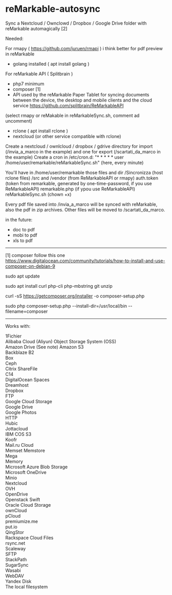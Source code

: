 # reMarkable-autosync
Sync a Nextcloud / Ownclowd / Dropbox / Google Drive folder with reMarkable automagically [2]


Needed:

For rmapy ( https://github.com/juruen/rmapi ) i think better for pdf preview in reMarkable
* golang installed ( apt install golang )

For reMarkable API ( Splitbrain )
* php7 minimum
* composer [1]
* API used by the reMarkable Paper Tablet for syncing documents between the device, the desktop and mobile clients and the cloud service https://github.com/splitbrain/ReMarkableAPI

(select rmapy or reMakable in reMarkableSync.sh, comment ad uncomment)

* rclone ( apt install rclone )
* nextcloud (or other service compatible with rclone)

Create a nextcloud / ownlcloud / dropbox / gdrive directory for import (/invia_a_marco in the example) and one for export (/scartati_da_marco in the example)
Create a cron in /etc/cron.d: "* * * * * user /home/user/remarkable/reMarkableSync.sh" (here, every minute)

You'll have in /home/user/remarkable those files and dir
/Sincronizza (host rclone files)
/src and /vendor (from ReMarkableAPI or rmapy)
auth.token (token from remarkable, generated by one-time-password, if you use ReMarkableAPI)
remarkable.php (if ypou use ReMarkableAPI)
reMarkableSync.sh (chown +x)

Every pdf file saved into /invia_a_marco will be synced with reMarkable, also the pdf in zip archives. Other files will be moved to /scartati_da_marco.


in the future:
- doc to pdf
- mobi to pdf
- xls to pdf



----------------

[1] composer follow this one https://www.digitalocean.com/community/tutorials/how-to-install-and-use-composer-on-debian-9

sudo apt update

sudo apt install curl php-cli php-mbstring git unzip

curl -sS https://getcomposer.org/installer -o composer-setup.php

sudo php composer-setup.php --install-dir=/usr/local/bin --filename=composer



----------------

Works with:

1Fichier  
Alibaba Cloud (Aliyun) Object Storage System (OSS)  
Amazon Drive   (See note)
Amazon S3  
Backblaze B2  
Box  
Ceph  
Citrix ShareFile  
C14  
DigitalOcean Spaces  
Dreamhost  
Dropbox  
FTP  
Google Cloud Storage  
Google Drive  
Google Photos  
HTTP  
Hubic  
Jottacloud  
IBM COS S3  
Koofr  
Mail.ru Cloud  
Memset Memstore  
Mega  
Memory  
Microsoft Azure Blob Storage  
Microsoft OneDrive  
Minio  
Nextcloud  
OVH  
OpenDrive  
Openstack Swift  
Oracle Cloud Storage  
ownCloud  
pCloud  
premiumize.me  
put.io  
QingStor  
Rackspace Cloud Files  
rsync.net  
Scaleway  
SFTP  
StackPath  
SugarSync  
Wasabi  
WebDAV  
Yandex Disk  
The local filesystem  
